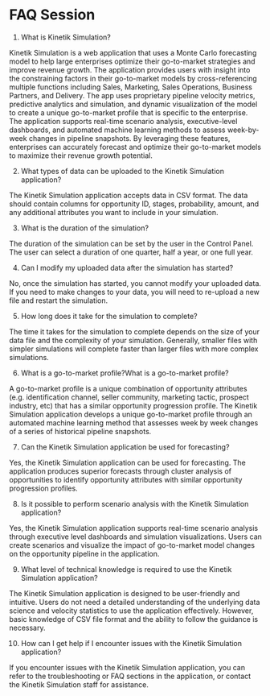 # FAQ Session

1. What is Kinetik Simulation?


Kinetik Simulation is a web application that uses a Monte Carlo forecasting model to help large enterprises optimize their go-to-market strategies and improve revenue growth. The application provides users with insight into the constraining factors in their go-to-market models by cross-referencing multiple functions including Sales, Marketing, Sales Operations, Business Partners, and Delivery. The app uses proprietary pipeline velocity metrics, predictive analytics and simulation, and dynamic visualization of the model to create a unique go-to-market profile that is specific to the enterprise. The application supports real-time scenario analysis, executive-level dashboards, and automated machine learning methods to assess week-by-week changes in pipeline snapshots. By leveraging these features, enterprises can accurately forecast and optimize their go-to-market models to maximize their revenue growth potential.

2. What types of data can be uploaded to the Kinetik Simulation application?

The Kinetik Simulation application accepts data in CSV format. The data should contain columns for opportunity ID, stages, probability, amount, and any additional attributes you want to include in your simulation.

3. What is the duration of the simulation?

The duration of the simulation can be set by the user in the Control Panel. The user can select a duration of one quarter, half a year, or one full year.

4. Can I modify my uploaded data after the simulation has started?

No, once the simulation has started, you cannot modify your uploaded data. If you need to make changes to your data, you will need to re-upload a new file and restart the simulation.

5. How long does it take for the simulation to complete?

The time it takes for the simulation to complete depends on the size of your data file and the complexity of your simulation. Generally, smaller files with simpler simulations will complete faster than larger files with more complex simulations.

6. What is a go-to-market profile?What is a go-to-market profile?

A go-to-market profile is a unique combination of opportunity attributes (e.g. identification channel, seller community, marketing tactic, prospect industry, etc) that has a similar opportunity progression profile. The Kinetik Simulation application develops a unique go-to-market profile through an automated machine learning method that assesses week by week changes of a series of historical pipeline snapshots.

7. Can the Kinetik Simulation application be used for forecasting?

Yes, the Kinetik Simulation application can be used for forecasting. The application produces superior forecasts through cluster analysis of opportunities to identify opportunity attributes with similar opportunity progression profiles.

8. Is it possible to perform scenario analysis with the Kinetik Simulation application?

Yes, the Kinetik Simulation application supports real-time scenario analysis through executive level dashboards and simulation visualizations. Users can create scenarios and visualize the impact of go-to-market model changes on the opportunity pipeline in the application.

9. What level of technical knowledge is required to use the Kinetik Simulation application?

The Kinetik Simulation application is designed to be user-friendly and intuitive. Users do not need a detailed understanding of the underlying data science and velocity statistics to use the application effectively. However, basic knowledge of CSV file format and the ability to follow the guidance is necessary.

10. How can I get help if I encounter issues with the Kinetik Simulation application?

If you encounter issues with the Kinetik Simulation application, you can refer to the troubleshooting or FAQ sections in the application, or contact the Kinetik Simulation staff for assistance.
